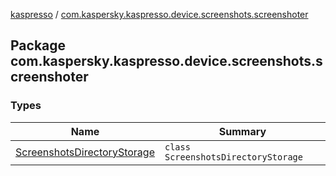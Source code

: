 [kaspresso](../index.md) / [com.kaspersky.kaspresso.device.screenshots.screenshoter](./index.md)

## Package com.kaspersky.kaspresso.device.screenshots.screenshoter

### Types

| Name | Summary |
|---|---|
| [ScreenshotsDirectoryStorage](-screenshots-directory-storage/index.md) | `class ScreenshotsDirectoryStorage` |
